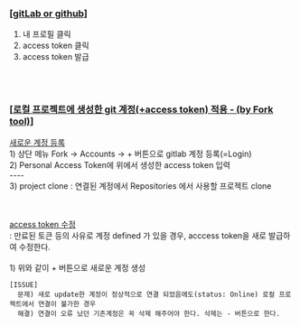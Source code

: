 

### [[gitLab or github]()]
  1) 내 프로필 클릭
  2) access token 클릭
  3) access token 발급


<br/><br/>

### [[로컬 프로젝트에 생성한 git 계정(+access token) 적용 - (by Fork tool)]()]
  [새로운 계정 등록]() <br/>
      1) 상단 메뉴 Fork -> Accounts -> + 버튼으로 gitlab 계정 등록(=Login) <br/>
      2) Personal Access Token에 위에서 생성한 access token 입력 <br/>
      ----<br/>
      3) project clone : 연결된 계정에서 Repositories 에서 사용할 프로젝트 clone<br/>
<br/><br/>

  [access token 수정]() <br/>
  : 만료된 토큰 등의 사유로 계정 defined 가 있을 경우, acccess token을 새로 발급하여 수정한다. <br/><br/>
    1) 위와 같이 + 버튼으로 새로운 계정 생성<br/>
    
    [ISSUE]
      문제) 새로 update한 계정이 정상적으로 연결 되었음에도(status: Online) 로컬 프로젝트에서 연결이 불가한 경우 
      해결) 연결이 오류 났던 기존계정은 꼭 삭제 해주어야 한다. 삭제는 - 버튼으로 한다. 


